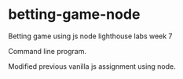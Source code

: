 # betting-game-node
Betting game using js node lighthouse labs week 7 

Command line program.

Modified previous vanilla js assignment using node.
